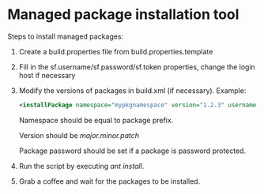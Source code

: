 # Managed package installation tool

Steps to install managed packages:

1. Create a build.properties file from build.properties.template
2. Fill in the sf.username/sf.password/sf.token properties, change the login host if necessary
3. Modify the versions of packages in build.xml (if necessary). 
   Example:
   ```xml
   <installPackage namespace="mypkgnamespace" version="1.2.3" username="${sf.username}" password="${sf.password}${sf.token}" packagePassword="" />
   ```
   Namespace should be equal to package prefix.

   Version should be _major.minor.patch_

   Package password should be set if a package is password protected.

4. Run the script by executing _ant install_.
5. Grab a coffee and wait for the packages to be installed.

